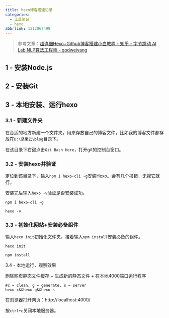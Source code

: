 ```yaml
---
title: hexo博客搭建记录
categories:
  - 工具笔记
  - hexo
abbrlink: 1312067499
---
```


> 参考文章：[超详细Hexo+Github博客搭建小白教程 - 知乎 - 字节跳动 AI Lab NLP算法工程师 - godweiyang](https://zhuanlan.zhihu.com/p/35668237)

## 1 - 安装Node.js

## 2 - 安装Git

## 3 - 本地安装、运行hexo

### 3.1 - 新建文件夹

在合适的地方新建一个文件夹，用来存放自己的博客文件，比如我的博客文件都存放在`D:\坚果云\blog`目录下。



在该目录下右键点击`Git Bash Here`，打开git的控制台窗口。

### 3.2 - 安装hexo并验证

定位到该目录下，输入`npm i hexo-cli -g`安装Hexo。会有几个报错，无视它就行。

安装完后输入`hexo -v`验证是否安装成功。

```shell
npm i hexo-cli -g

hexo -v
```



### 3.3 - 初始化网站+安装必备组件

输入`hexo init`初始化文件夹，接着输入`npm install`安装必备的组件。

```shell
hexo init

npm install
```



3.4 - 本地运行，观察效果

删除网页静态文件缓存 + 生成新的静态文件 + 在本地4000端口运行程序

```shell
#c = clean, g = generate, s = server
hexo c&&hexo g&&hexo s
```

在浏览器打开网页：http://localhost:4000/

按`ctrl+c`关闭本地服务器。